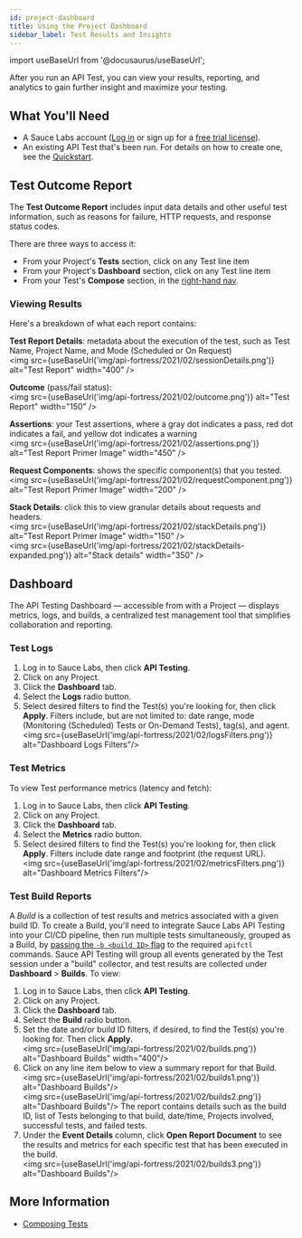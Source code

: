 ```yaml
---
id: project-dashboard
title: Using the Project Dashboard
sidebar_label: Test Results and Insights
---
```


import useBaseUrl from '@docusaurus/useBaseUrl';

After you run an API Test, you can view your results, reporting, and analytics to gain further insight and maximize your testing.

## What You'll Need

* A Sauce Labs account ([Log in](https://accounts.saucelabs.com/am/XUI/#login/) or sign up for a [free trial license](https://saucelabs.com/sign-up)).
* An existing API Test that's been run. For details on how to create one, see the [Quickstart](/api-testing/quickstart/).


## Test Outcome Report
The **Test Outcome Report** includes input data details and other useful test information, such as reasons for failure, HTTP requests, and response status codes.

There are three ways to access it:
* From your Project's **Tests** section, click on any Test line item
* From your Project's **Dashboard** section, click on any Test line item
* From your Test's **Compose** section, in the [right-hand nav](/api-testing/quickstart/#view-test-results).

### Viewing Results
Here's a breakdown of what each report contains:

**Test Report Details**: metadata about the execution of the test, such as Test Name, Project Name, and Mode (Scheduled or On Request)<br/><img src={useBaseUrl('img/api-fortress/2021/02/sessionDetails.png')} alt="Test Report" width="400" />

**Outcome** (pass/fail status):<br/><img src={useBaseUrl('img/api-fortress/2021/02/outcome.png')} alt="Test Report" width="150" />

**Assertions**: your Test assertions, where a gray dot indicates a pass, red dot indicates a fail, and yellow dot indicates a warning<br/><img src={useBaseUrl('img/api-fortress/2021/02/assertions.png')} alt="Test Report Primer Image" width="450" />

**Request Components**: shows the specific component(s) that you tested.<br/><img src={useBaseUrl('img/api-fortress/2021/02/requestComponent.png')} alt="Test Report Primer Image" width="200" />

**Stack Details**: click this to view granular details about requests and headers.<br/><img src={useBaseUrl('img/api-fortress/2021/02/stackDetails.png')} alt="Test Report Primer Image" width="150" /><br/><img src={useBaseUrl('img/api-fortress/2021/02/stackDetails-expanded.png')} alt="Stack details" width="350" />


## Dashboard

The API Testing Dashboard &#8212; accessible from with a Project &#8212; displays metrics, logs, and builds, a centralized test management tool that simplifies collaboration and reporting.


### Test Logs

1. Log in to Sauce Labs, then click **API Testing**.
2. Click on any Project.
3. Click the **Dashboard** tab.
4. Select the **Logs** radio button.
5. Select desired filters to find the Test(s) you're looking for, then click **Apply**. Filters include, but are not limited to: date range, mode (Monitoring (Scheduled) Tests or On-Demand Tests), tag(s), and agent.<br/><img src={useBaseUrl('img/api-fortress/2021/02/logsFilters.png')} alt="Dashboard Logs Filters"/>


### Test Metrics

To view Test performance metrics (latency and fetch):

1. Log in to Sauce Labs, then click **API Testing**.
2. Click on any Project.
3. Click the **Dashboard** tab.
4. Select the **Metrics** radio button.
5. Select desired filters to find the Test(s) you're looking for, then click **Apply**. Filters include date range and footprint (the request URL).<br/><img src={useBaseUrl('img/api-fortress/2021/02/metricsFilters.png')} alt="Dashboard Metrics Filters"/>


### Test Build Reports

A *Build* is a collection of test results and metrics associated with a given build ID. To create a Build, you'll need to integrate Sauce Labs API Testing into your CI/CD pipeline, then run multiple tests simultaneously, grouped as a Build, by [passing the `-b <build ID>` flag](/api-testing/integrations/apifctl-cicd-integration/#-b-build-id) to the required `apifctl` commands. Sauce API Testing will group all events generated by the Test session under a "build" collector, and test results are collected under **Dashboard** > **Builds**. To view:

1. Log in to Sauce Labs, then click **API Testing**.
2. Click on any Project.
3. Click the **Dashboard** tab.
4. Select the **Build** radio button.
5. Set the date and/or build ID filters, if desired, to find the Test(s) you're looking for. Then click **Apply**.<br/><img src={useBaseUrl('img/api-fortress/2021/02/builds.png')} alt="Dashboard Builds" width="400"/>
6. Click on any line item below to view a summary report for that Build.<img src={useBaseUrl('img/api-fortress/2021/02/builds1.png')} alt="Dashboard Builds"/><br/><img src={useBaseUrl('img/api-fortress/2021/02/builds2.png')} alt="Dashboard Builds"/>
  The report contains details such as the build ID, list of Tests belonging to that build, date/time, Projects involved, successful tests, and failed tests.
7. Under the **Event Details** column, click **Open Report Document** to see the results and metrics for each specific test that has been executed in the build.<br/><img src={useBaseUrl('img/api-fortress/2021/02/builds3.png')} alt="Dashboard Builds"/>


## More Information
- [Composing Tests](/api-testing/composer/)
